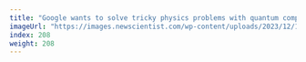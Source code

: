 ```yaml
---
title: "Google wants to solve tricky physics problems with quantum computers"
imageUrl: "https://images.newscientist.com/wp-content/uploads/2023/12/18113249/SEI_183676751.jpg?width=788"
index: 208
weight: 208
---
```

